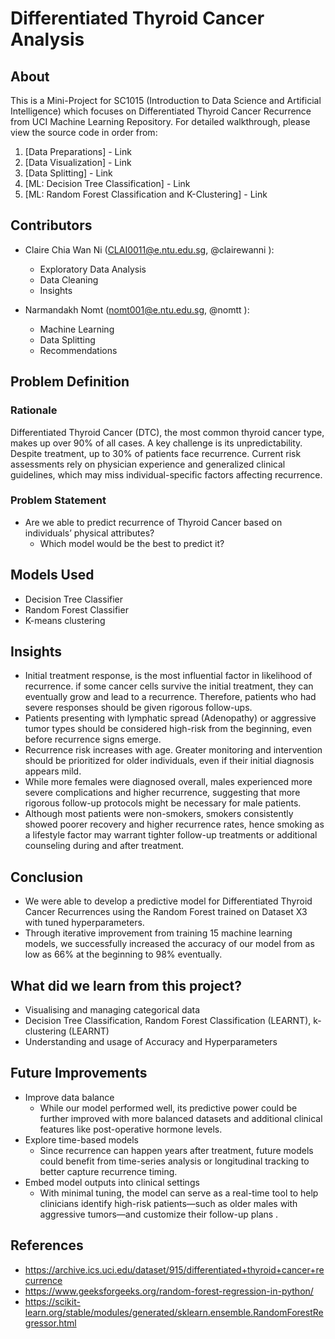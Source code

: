# Differentiated Thyroid Cancer Analysis

## About
This is a Mini-Project for SC1015 (Introduction to Data Science and Artificial Intelligence) which focuses on Differentiated Thyroid Cancer Recurrence from UCI Machine Learning Repository. For detailed walkthrough, please view the source code in order from:

1. [Data Preparations] - Link
3. [Data Visualization] - Link
4. [Data Splitting] - Link
5. [ML: Decision Tree Classification] - Link
6. [ML: Random Forest Classification and K-Clustering] - Link
  
## Contributors
- Claire Chia Wan Ni (CLAI0011@e.ntu.edu.sg, @clairewanni ): 
  - Exploratory Data Analysis
  - Data Cleaning
  - Insights
  
- Narmandakh Nomt (nomt001@e.ntu.edu.sg, @nomtt ):
  - Machine Learning
  - Data Splitting
  - Recommendations

## Problem Definition

### Rationale
Differentiated Thyroid Cancer (DTC), the most common thyroid cancer type, makes up over 90% of all cases. A key challenge is its unpredictability. Despite treatment, up to 30% of patients face recurrence. Current risk assessments rely on physician experience and generalized clinical guidelines, which may miss individual-specific factors affecting recurrence.

### Problem Statement
- Are we able to predict recurrence of Thyroid Cancer based on individuals’ physical attributes?
  - Which model would be the best to predict it?

## Models Used
- Decision Tree Classifier
- Random Forest Classifier
- K-means clustering

## Insights
- Initial treatment response, is the most influential factor in likelihood of recurrence. if some cancer cells survive the initial treatment, they can eventually grow and lead to a recurrence. Therefore, patients who had severe responses should be given rigorous follow-ups.
- Patients presenting with lymphatic spread (Adenopathy) or aggressive tumor types should be considered high-risk from the beginning, even before recurrence signs emerge.
- Recurrence risk increases with age. Greater monitoring and intervention should be prioritized for older individuals, even if their initial diagnosis appears mild.
- While more females were diagnosed overall, males experienced more severe complications and higher recurrence, suggesting that more rigorous follow-up protocols might be necessary for male patients.
- Although most patients were non-smokers, smokers consistently showed poorer recovery and higher recurrence rates, hence smoking as a lifestyle factor may warrant tighter follow-up treatments or additional counseling during and after treatment.

## Conclusion
- We were able to develop a predictive model for Differentiated Thyroid Cancer Recurrences using the Random Forest trained on Dataset X3 with tuned hyperparameters.
- Through iterative improvement from training 15 machine learning models, we successfully increased the accuracy of our model from as low as 66% at the beginning to 98% eventually.

## What did we learn from this project?
- Visualising and managing categorical data
- Decision Tree Classification, Random Forest Classification (LEARNT), k-clustering (LEARNT)
- Understanding and usage of Accuracy and Hyperparameters

## Future Improvements
- Improve data balance
  -  While our model performed well, its predictive power could be further improved with more balanced datasets and additional clinical features like post-operative hormone levels.
- Explore time-based models
  - Since recurrence can happen years after treatment, future models could benefit from time-series analysis or longitudinal tracking to better capture recurrence timing.
- Embed model outputs into clinical settings
  - With minimal tuning, the model can serve as a real-time tool to help clinicians identify high-risk patients—such as older males with aggressive tumors—and customize their follow-up plans .

## References
- https://archive.ics.uci.edu/dataset/915/differentiated+thyroid+cancer+recurrence 
- https://www.geeksforgeeks.org/random-forest-regression-in-python/
- https://scikit-learn.org/stable/modules/generated/sklearn.ensemble.RandomForestRegressor.html
